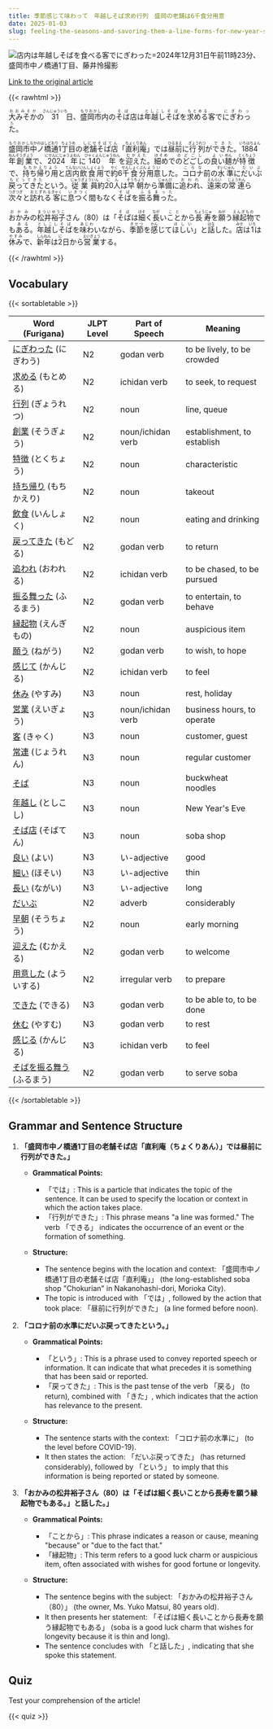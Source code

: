 ```yaml
---
title: 季節感じて味わって　年越しそば求め行列　盛岡の老舗は6千食分用意
date: 2025-01-03
slug: feeling-the-seasons-and-savoring-them-a-line-forms-for-new-year-s-soba-a-long-established-shop-in-morioka-has-prepared-6-000-servings
---
```


![店内は年越しそばを食べる客でにぎわった=2024年12月31日午前11時23分、盛岡市中ノ橋通1丁目、藤井怜撮影](https://www.asahicom.jp/imgopt/img/2e5b6713c8/comm_L/AS20241231003012.jpg "店内は年越しそばを食べる客でにぎわった=2024年12月31日午前11時23分、盛岡市中ノ橋通1丁目、藤井怜撮影")

[Link to the original article](https://asahi.com/articles/ASSD040XPSD0UJUB001M.html?iref=pc_life_top__n)

{{< rawhtml >}}
<p><ruby>大みそか<rt>おおみそか</rt></ruby>の<ruby>31<rt>さんじゅういち</rt></ruby>日、<ruby>盛岡市<rt>もりおかし</rt></ruby>内の<ruby>そば<rt>そば</rt></ruby>店は<ruby>年越し<rt>としこし</rt></ruby><ruby>そば<rt>そば</rt></ruby>を<ruby>求める<rt>もとめる</rt></ruby>客で<ruby>にぎわった<rt>にぎわった</rt></ruby>。</p>

<p><ruby>盛岡市<rt>もりおかし</rt></ruby><ruby>中ノ橋通<rt>なかのはしどおり</rt></ruby>1<ruby>丁目<rt>ちょうめ</rt></ruby>の<ruby>老舗<rt>しにせ</rt></ruby><ruby>そば店<rt>そばてん</rt></ruby>「<ruby>直利庵<rt>ちょくりあん</rt></ruby>」では<ruby>昼前<rt>ひるまえ</rt></ruby>に<ruby>行列<rt>ぎょうれつ</rt></ruby>が<ruby>できた<rt>できた</rt></ruby>。<ruby>1884年<rt>いちはちよんねん</rt></ruby><ruby>創業<rt>そうぎょう</rt></ruby>で、<ruby>2024年<rt>にせんにじゅうよねん</rt></ruby>に<ruby>140年<rt>ひゃくよんじゅうねん</rt></ruby>を<ruby>迎えた<rt>むかえた</rt></ruby>。<ruby>細め<rt>ほそめ</rt></ruby>で<ruby>のどごし<rt>のどごし</rt></ruby>の<ruby>良い<rt>よい</rt></ruby><ruby>麺<rt>めん</rt></ruby>が<ruby>特徴<rt>とくちょう</rt></ruby>で、<ruby>持ち帰り用<rt>もちかえりよう</rt></ruby>と<ruby>店内<rt>てんない</rt></ruby><ruby>飲食用<rt>いんしょくよう</rt></ruby>で<ruby>約<rt>やく</rt></ruby>6<ruby>千食分<rt>せんしょくぶん</rt></ruby><ruby>用意<rt>ようい</rt></ruby>した。<ruby>コロナ<rt>ころな</rt></ruby>前の<ruby>水準<rt>すいじゅん</rt></ruby>に<ruby>だいぶ<rt>だいぶ</rt></ruby><ruby>戻ってきた<rt>もどってきた</rt></ruby>という。<ruby>従業員<rt>じゅうぎょういん</rt></ruby>約<ruby>20人<rt>にん</rt></ruby>は<ruby>早朝<rt>そうちょう</rt></ruby>から<ruby>準備<rt>じゅんび</rt></ruby>に<ruby>追われ<rt>おわれ</rt></ruby>、<ruby>遠来<rt>えんらい</rt></ruby>の<ruby>常連<rt>じょうれん</rt></ruby>ら<ruby>次々<rt>つぎつぎ</rt></ruby>と<ruby>訪れる<rt>おとずれる</rt></ruby><ruby>客<rt>きゃく</rt></ruby>に<ruby>息つく<rt>いきつく</rt></ruby>間もなく<ruby>そば<rt>そば</rt></ruby>を<ruby>振る舞った<rt>ふるまった</rt></ruby>。</p>

<p><ruby>おかみ<rt>おかみ</rt></ruby>の<ruby>松井<rt>まつい</rt></ruby><ruby>裕子<rt>ゆうこ</rt></ruby>さん（80）は「<ruby>そば<rt>そば</rt></ruby>は<ruby>細<rt>ほそ</rt></ruby>く<ruby>長<rt>なが</rt></ruby>い<ruby>こと<rt>こと</rt></ruby>から<ruby>長寿<rt>ちょうじゅ</rt></ruby>を<ruby>願<rt>ねが</rt></ruby>う<ruby>縁起物<rt>えんぎもの</rt></ruby>でも<ruby>ある<rt>ある</rt></ruby>。<ruby>年越し<rt>としこし</rt></ruby><ruby>そば<rt>そば</rt></ruby>を<ruby>味わ<rt>あじわ</rt></ruby>いながら、<ruby>季節<rt>きせつ</rt></ruby>を<ruby>感<rt>かん</rt></ruby>じて<ruby>ほしい<rt>ほしい</rt></ruby>」と<ruby>話<rt>はな</rt></ruby>した。<ruby>店<rt>みせ</rt></ruby>は<ruby>1<rt>いち</rt></ruby>は<ruby>休み<rt>やすみ</rt></ruby>で、<ruby>新年<rt>しんねん</rt></ruby>は<ruby>2<rt>に</rt></ruby>日から<ruby>営業<rt>えいぎょう</rt></ruby>する。</p>
{{< /rawhtml >}}

## Vocabulary


{{< sortabletable >}}

| Word (Furigana)       | JLPT Level | Part of Speech         | Meaning                          |
|-----------------------|------------|------------------------|----------------------------------|
|[にぎわった](https://jisho.org/search/%E3%81%AB%E3%81%8E%E3%82%8F%E3%81%A3%E3%81%9F) (にぎわう)| N2         | godan verb             | to be lively, to be crowded      |
|[求める](https://jisho.org/search/%E6%B1%82%E3%82%81%E3%82%8B) (もとめる)| N2         | ichidan verb           | to seek, to request              |
|[行列](https://jisho.org/search/%E8%A1%8C%E5%88%97) (ぎょうれつ)| N2         | noun                   | line, queue                      |
|[創業](https://jisho.org/search/%E5%89%B5%E6%A5%AD) (そうぎょう)| N2         | noun/ichidan verb      | establishment, to establish      |
|[特徴](https://jisho.org/search/%E7%89%B9%E5%BE%B4) (とくちょう)| N2         | noun                   | characteristic                   |
|[持ち帰り](https://jisho.org/search/%E6%8C%81%E3%81%A1%E5%B8%B0%E3%82%8A) (もちかえり)| N2         | noun                   | takeout                          |
|[飲食](https://jisho.org/search/%E9%A3%B2%E9%A3%9F) (いんしょく)| N2         | noun                   | eating and drinking              |
|[戻ってきた](https://jisho.org/search/%E6%88%BB%E3%81%A3%E3%81%A6%E3%81%8D%E3%81%9F) (もどる)| N2         | godan verb             | to return                        |
|[追われ](https://jisho.org/search/%E8%BF%BD%E3%82%8F%E3%82%8C) (おわれる)| N2         | ichidan verb           | to be chased, to be pursued      |
|[振る舞った](https://jisho.org/search/%E6%8C%AF%E3%82%8B%E8%88%9E%E3%81%A3%E3%81%9F) (ふるまう)| N2         | godan verb             | to entertain, to behave          |
|[縁起物](https://jisho.org/search/%E7%B8%81%E8%B5%B7%E7%89%A9) (えんぎもの)| N2         | noun                   | auspicious item                  |
|[願う](https://jisho.org/search/%E9%A1%98%E3%81%86) (ねがう)| N2         | godan verb             | to wish, to hope                 |
|[感じて](https://jisho.org/search/%E6%84%9F%E3%81%98%E3%81%A6) (かんじる)| N2         | ichidan verb           | to feel                          |
|[休み](https://jisho.org/search/%E4%BC%91%E3%81%BF) (やすみ)| N3         | noun                   | rest, holiday                    |
|[営業](https://jisho.org/search/%E5%96%B6%E6%A5%AD) (えいぎょう)| N3         | noun/ichidan verb      | business hours, to operate       |
|[客](https://jisho.org/search/%E5%AE%A2) (きゃく)| N3         | noun                   | customer, guest                  |
|[常連](https://jisho.org/search/%E5%B8%B8%E9%80%A3) (じょうれん)| N3         | noun                   | regular customer                 |
|[そば](https://jisho.org/search/%E3%81%9D%E3%81%B0)| N3         | noun                   | buckwheat noodles                |
|[年越し](https://jisho.org/search/%E5%B9%B4%E8%B6%8A%E3%81%97) (としこし)| N3         | noun                   | New Year's Eve                   |
|[そば店](https://jisho.org/search/%E3%81%9D%E3%81%B0%E5%BA%97) (そばてん)| N3         | noun                   | soba shop                        |
|[良い](https://jisho.org/search/%E8%89%AF%E3%81%84) (よい)| N3         | い-adjective           | good                             |
|[細い](https://jisho.org/search/%E7%B4%B0%E3%81%84) (ほそい)| N3         | い-adjective           | thin                             |
|[長い](https://jisho.org/search/%E9%95%B7%E3%81%84) (ながい)| N3         | い-adjective           | long                             |
|[だいぶ](https://jisho.org/search/%E3%81%A0%E3%81%84%E3%81%B6)| N2         | adverb                 | considerably                      |
|[早朝](https://jisho.org/search/%E6%97%A9%E6%9C%9D) (そうちょう)| N2         | noun                   | early morning                    |
|[迎えた](https://jisho.org/search/%E8%BF%8E%E3%81%88%E3%81%9F) (むかえる)| N2         | godan verb             | to welcome                       |
|[用意した](https://jisho.org/search/%E7%94%A8%E6%84%8F%E3%81%97%E3%81%9F) (よういする)| N2         | irregular verb         | to prepare                       |
|[できた](https://jisho.org/search/%E3%81%A7%E3%81%8D%E3%81%9F) (できる)| N3         | godan verb             | to be able to, to be done       |
|[休む](https://jisho.org/search/%E4%BC%91%E3%82%80) (やすむ)| N3         | godan verb             | to rest                          |
|[感じる](https://jisho.org/search/%E6%84%9F%E3%81%98%E3%82%8B) (かんじる)| N3         | ichidan verb           | to feel                          |
|[そばを振る舞う](https://jisho.org/search/%E3%81%9D%E3%81%B0%E3%82%92%E6%8C%AF%E3%82%8B%E8%88%9E%E3%81%86) (ふるまう)| N2      | godan verb             | to serve soba                   |

{{< /sortabletable >}}


## Grammar and Sentence Structure

1. **「盛岡市中ノ橋通1丁目の老舗そば店「直利庵（ちょくりあん）」では昼前に行列ができた。」**

   - **Grammatical Points:**
     - 「では」: This is a particle that indicates the topic of the sentence. It can be used to specify the location or context in which the action takes place.
     - 「行列ができた」: This phrase means "a line was formed." The verb 「できる」 indicates the occurrence of an event or the formation of something.

   - **Structure:**
     - The sentence begins with the location and context: 「盛岡市中ノ橋通1丁目の老舗そば店「直利庵」」 (the long-established soba shop "Chokurian" in Nakanohashi-dori, Morioka City). 
     - The topic is introduced with 「では」, followed by the action that took place: 「昼前に行列ができた」 (a line formed before noon).

2. **「コロナ前の水準にだいぶ戻ってきたという。」**

   - **Grammatical Points:**
     - 「という」: This is a phrase used to convey reported speech or information. It can indicate that what precedes it is something that has been said or reported.
     - 「戻ってきた」: This is the past tense of the verb 「戻る」 (to return), combined with 「きた」, which indicates that the action has relevance to the present.

   - **Structure:**
     - The sentence starts with the context: 「コロナ前の水準に」 (to the level before COVID-19).
     - It then states the action: 「だいぶ戻ってきた」 (has returned considerably), followed by 「という」 to imply that this information is being reported or stated by someone.

3. **「おかみの松井裕子さん（80）は「そばは細く長いことから長寿を願う縁起物でもある。」と話した。」**

   - **Grammatical Points:**
     - 「ことから」: This phrase indicates a reason or cause, meaning "because" or "due to the fact that."
     - 「縁起物」: This term refers to a good luck charm or auspicious item, often associated with wishes for good fortune or longevity.

   - **Structure:**
     - The sentence begins with the subject: 「おかみの松井裕子さん（80）」 (the owner, Ms. Yuko Matsui, 80 years old).
     - It then presents her statement: 「そばは細く長いことから長寿を願う縁起物でもある」 (soba is a good luck charm that wishes for longevity because it is thin and long).
     - The sentence concludes with 「と話した」, indicating that she spoke this statement.

## Quiz

Test your comprehension of the article!

{{< quiz >}}